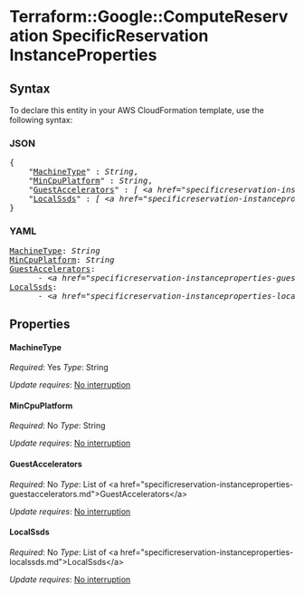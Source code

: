 # Terraform::Google::ComputeReservation SpecificReservation InstanceProperties

## Syntax

To declare this entity in your AWS CloudFormation template, use the following syntax:

### JSON

<pre>
{
    "<a href="#machinetype" title="MachineType">MachineType</a>" : <i>String</i>,
    "<a href="#mincpuplatform" title="MinCpuPlatform">MinCpuPlatform</a>" : <i>String</i>,
    "<a href="#guestaccelerators" title="GuestAccelerators">GuestAccelerators</a>" : <i>[ &lt;a href=&#34;specificreservation-instanceproperties-guestaccelerators.md&#34;&gt;GuestAccelerators&lt;/a&gt;, ... ]</i>,
    "<a href="#localssds" title="LocalSsds">LocalSsds</a>" : <i>[ &lt;a href=&#34;specificreservation-instanceproperties-localssds.md&#34;&gt;LocalSsds&lt;/a&gt;, ... ]</i>
}
</pre>

### YAML

<pre>
<a href="#machinetype" title="MachineType">MachineType</a>: <i>String</i>
<a href="#mincpuplatform" title="MinCpuPlatform">MinCpuPlatform</a>: <i>String</i>
<a href="#guestaccelerators" title="GuestAccelerators">GuestAccelerators</a>: <i>
      - &lt;a href=&#34;specificreservation-instanceproperties-guestaccelerators.md&#34;&gt;GuestAccelerators&lt;/a&gt;</i>
<a href="#localssds" title="LocalSsds">LocalSsds</a>: <i>
      - &lt;a href=&#34;specificreservation-instanceproperties-localssds.md&#34;&gt;LocalSsds&lt;/a&gt;</i>
</pre>

## Properties

#### MachineType

_Required_: Yes
_Type_: String

_Update requires_: [No interruption](https://docs.aws.amazon.com/AWSCloudFormation/latest/UserGuide/using-cfn-updating-stacks-update-behaviors.html#update-no-interrupt)

#### MinCpuPlatform

_Required_: No
_Type_: String

_Update requires_: [No interruption](https://docs.aws.amazon.com/AWSCloudFormation/latest/UserGuide/using-cfn-updating-stacks-update-behaviors.html#update-no-interrupt)

#### GuestAccelerators

_Required_: No
_Type_: List of &lt;a href=&#34;specificreservation-instanceproperties-guestaccelerators.md&#34;&gt;GuestAccelerators&lt;/a&gt;

_Update requires_: [No interruption](https://docs.aws.amazon.com/AWSCloudFormation/latest/UserGuide/using-cfn-updating-stacks-update-behaviors.html#update-no-interrupt)

#### LocalSsds

_Required_: No
_Type_: List of &lt;a href=&#34;specificreservation-instanceproperties-localssds.md&#34;&gt;LocalSsds&lt;/a&gt;

_Update requires_: [No interruption](https://docs.aws.amazon.com/AWSCloudFormation/latest/UserGuide/using-cfn-updating-stacks-update-behaviors.html#update-no-interrupt)

